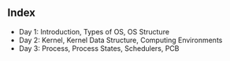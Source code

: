 ## Index
* Day 1: Introduction, Types of OS, OS Structure
* Day 2: Kernel, Kernel Data Structure, Computing Environments
* Day 3: Process, Process States, Schedulers, PCB
